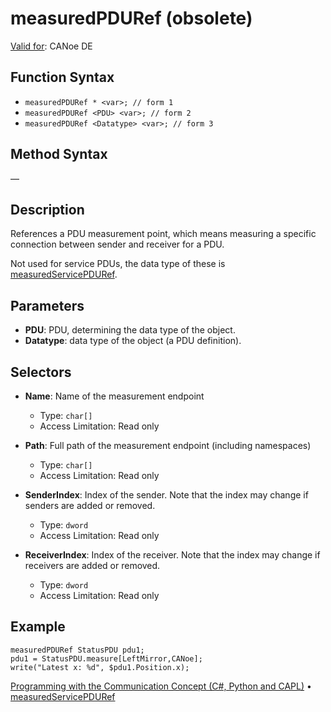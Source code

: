 # measuredPDURef (obsolete)

[Valid for](../../../Shared/FeatureAvailability.md):  CANoe DE

## Function Syntax

- `measuredPDURef * <var>; // form 1`
- `measuredPDURef <PDU> <var>; // form 2`
- `measuredPDURef <Datatype> <var>; // form 3`

## Method Syntax

—

## Description

References a PDU measurement point, which means measuring a specific connection between sender and receiver for a PDU.

Not used for service PDUs, the data type of these is [measuredServicePDURef](CAPLfunctionMeasuredServicePDURef.md).

## Parameters

- **PDU**: PDU, determining the data type of the object.
- **Datatype**: data type of the object (a PDU definition).

## Selectors

- **Name**: Name of the measurement endpoint
  - Type: `char[]`
  - Access Limitation: Read only

- **Path**: Full path of the measurement endpoint (including namespaces)
  - Type: `char[]`
  - Access Limitation: Read only

- **SenderIndex**: Index of the sender. Note that the index may change if senders are added or removed.
  - Type: `dword`
  - Access Limitation: Read only

- **ReceiverIndex**: Index of the receiver. Note that the index may change if receivers are added or removed.
  - Type: `dword`
  - Access Limitation: Read only

## Example

```plaintext
measuredPDURef StatusPDU pdu1;
pdu1 = StatusPDU.measure[LeftMirror,CANoe];
write("Latest x: %d", $pdu1.Position.x);
```

[Programming with the Communication Concept (C#, Python and CAPL)](../../../CANoeCANalyzer/CommunicationConcept/Programming/CCP.md) • [measuredServicePDURef](CAPLfunctionMeasuredServicePDURef.md)
